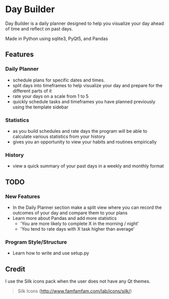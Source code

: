 # Day Builder

Day Builder is a daily planner designed to help you visualize your day ahead of time and reflect on past days.

Made in Python using sqlite3, PyQt5, and Pandas

## Features

### Daily Planner
- schedule plans for specific dates and times.
- split days into timeframes to help visualize your day and prepare for the different parts of it
- rate your days on a scale from 1 to 5
- quickly schedule tasks and timeframes you have planned previously using the template sidebar

### Statistics
- as you build schedules and rate days the program will be able to calculate various statistics from your history
- gives you an opportunity to view your habits and routines empirically

### History
- view a quick summary of your past days in a weekly and monthly format

## TODO

### New Features
- In the Daily Planner section make a split view where you can record the outcomes of your day and compare them to your plans
- Learn more about Pandas and add more statistics
  - 'You are more likely to complete X in the morning / night'
  - 'You tend to rate days with X task higher than average'

### Program Style/Structure
- Learn how to write and use setup.py

## Credit
I use the Silk icons pack when the user does not have any Qt themes.
  > Silk Icons (http://www.famfamfam.com/lab/icons/silk/)
